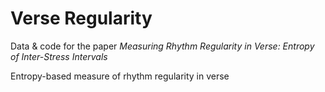 # Verse Regularity

Data & code for the paper *Measuring Rhythm Regularity in Verse: Entropy of Inter-Stress Intervals*  

Entropy-based measure of rhythm regularity in verse
